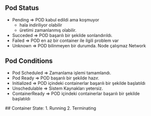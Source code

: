 ## Pod Status
* Pending => POD kabul edildi ama koşmuyor
    - hala indiriliyor olabilir
    - üretimi zamanlanmış olabilir. 
* Succeded => POD başarılı bir şekilde sonlandırıldı. 
* Failed => POD en az bir container ile ilgili problem var
* Unknown => POD bilinmeyen bir durumda. Node çalışmaz Network
## Pod Conditions
  * Pod Scheduled => Zamanlama işlemi tamamlandı.
  * Pod Ready => POD başarılı bir şekilde hazır.
  * Initialized => POD içindeki containerlar başarılı bir şekilde başlatıldı
  * Unschedulable => Sistem Kaynakları yetersiz.
  * ContainerReady => POD içindeki containerlar başarılı bir şekilde başlatıldı

## Container State:
    1. Running
    2. Terminating
